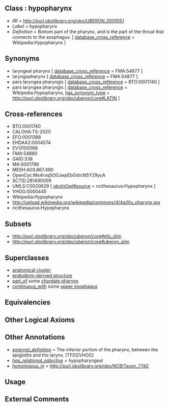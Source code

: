 
## Class : hypopharynx

 * *IRI* = http://purl.obolibrary.org/obo/UBERON_0001051
 * *Label* = hypopharynx
 * *Definition* = Bottom part of the pharynx, and is the part of the throat that connects to the esophagus. [ [database_cross_reference](../../ef/oboInOwl#hasDbXref.md) = Wikipedia:Hypopharynx ]

## Synonyms

 * laryngeal pharynx [ [database_cross_reference](../../ef/oboInOwl#hasDbXref.md) = FMA:54877 ]
 * laryngopharynx [ [database_cross_reference](../../ef/oboInOwl#hasDbXref.md) = FMA:54877 ]
 * pars laryngea pharyngis [ [database_cross_reference](../../ef/oboInOwl#hasDbXref.md) = BTO:0001740 ]
 * pars laryngea pharyngis [ [database_cross_reference](../../ef/oboInOwl#hasDbXref.md) = Wikipedia:Hypopharynx, [has_synonym_type](../../pe/oboInOwl#hasSynonymType.md) = http://purl.obolibrary.org/obo/uberon/core#LATIN ]

## Cross-references

 * BTO:0001740
 * CALOHA:TS-2020
 * EFO:0001388
 * EHDAA2:0004574
 * EV:0100068
 * FMA:54880
 * GAID:338
 * MA:0001796
 * MESH:A03.867.490
 * OpenCyc:Mx4rvq5O0JwpEbGdrcN5Y29ycA
 * SCTID:281490009
 * UMLS:C0020629 [ [oboInOwl#source](../../ce/oboInOwl#source.md) = ncithesaurus:Hypopharynx ]
 * VHOG:0000445
 * Wikipedia:Hypopharynx
 * http://upload.wikimedia.org/wikipedia/commons/4/4a/Illu_pharynx.jpg
 * ncithesaurus:Hypopharynx

## Subsets

 * http://purl.obolibrary.org/obo/uberon/core#efo_slim
 * http://purl.obolibrary.org/obo/uberon/core#uberon_slim

## Superclasses

 * [anatomical cluster](../../UBERON/77/UBERON_0000477.md)
 * [endoderm-derived structure](../../UBERON/19/UBERON_0004119.md)
 * [part_of](../../BFO/50/BFO_0000050.md) some [chordate pharynx](../../UBERON/42/UBERON_0001042.md)
 * [continuous_with](../../FMA/72/FMA_85972.md) some [upper esophagus](../../UBERON/72/UBERON_0013472.md)

## Equivalencies


## Other Logical Axioms


## Other Annotations

 * *[external_definition](../../UBPROP/01/UBPROP_0000001.md)* = The inferior portion of the pharynx, between the epiglottis and the larynx. [TFD][VHOG]
 * *[has_relational_adjective](../../UBPROP/07/UBPROP_0000007.md)* = hypopharyngeal
 * *[homologous_in](../../core#homologous/in/core#homologous_in.md)* = http://purl.obolibrary.org/obo/NCBITaxon_7742

## Usage


## External Comments

